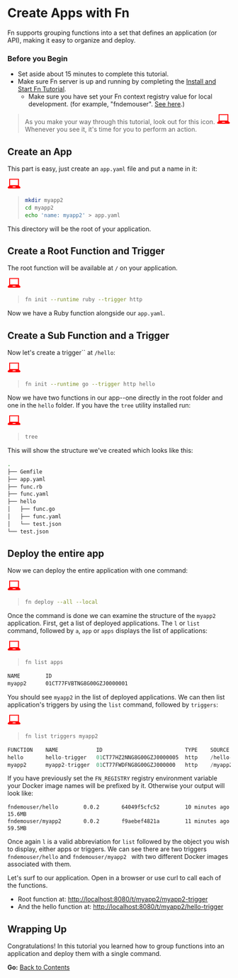 # Create Apps with Fn

Fn supports grouping functions into a set that defines an application (or API), making it easy to
organize and deploy.

### Before you Begin
* Set aside about 15 minutes to complete this tutorial.
* Make sure Fn server is up and running by completing the [Install and Start Fn Tutorial](https://github.com/fnproject/tutorials/blob/master/install/README.md).
    * Make sure you have set your Fn context registry value for local development. (for example, "fndemouser". [See here](https://github.com/fnproject/tutorials/blob/master/install/README.md#configure-your-context).)

> As you make your way through this tutorial, look out for this icon.
![](images/userinput.png) Whenever you see it, it's time for you to
perform an action.

## Create an App
This part is easy, just create an `app.yaml` file and put a name in it:

![user input](../images/userinput.png)

>```sh
> mkdir myapp2
> cd myapp2
> echo 'name: myapp2' > app.yaml
>```

This directory will be the root of your application.

## Create a Root Function and Trigger
The root function will be available at `/` on your application.

![user input](../images/userinput.png)
>```sh
> fn init --runtime ruby --trigger http
> ```

Now we have a Ruby function alongside our `app.yaml`.

## Create a Sub Function and a Trigger

Now let's create a trigger`` at `/hello`:

![user input](../images/userinput.png)
>```sh
> fn init --runtime go --trigger http hello
>```

Now we have two functions in our app--one directly in the root folder
and one in the `hello` folder.  If you have the `tree` utility installed
run:

![user input](../images/userinput.png)
>```sh
> tree
>```

This will show the structure we've created which looks like this:

```sh
.
├── Gemfile
├── app.yaml
├── func.rb
├── func.yaml
├── hello
│   ├── func.go
│   ├── func.yaml
│   └── test.json
└── test.json
```

## Deploy the entire app
Now we can deploy the entire application with one command:

![user input](../images/userinput.png)
>```sh
> fn deploy --all --local
>```

Once the command is done we can examine the structure of the `myapp2` application.  First, get a
list of deployed applications. The `l` or `list` command, followed by `a`, `app` or `apps` displays
the list of applications:

![user input](../images/userinput.png)
>```sh
> fn list apps
>```

```txt
NAME		ID				
myapp2		01CT77FVBTNG8G00GZJ0000001	
```

You should see `myapp2` in the list of deployed applications.  We can
then list application's triggers by using the `list` command, followed by `triggers`:

![user input](../images/userinput.png)
>```sh
> fn list triggers myapp2
>```

```cs
FUNCTION    NAME            ID                          TYPE    SOURCE          ENDPOINT
hello       hello-trigger   01CT77HZ2NNG8G00GZJ0000005  http    /hello-trigger  http://localhost:8080/t/myapp2/hello-trigger
myapp2      myapp2-trigger  01CT77FWDFNG8G00GZJ000000   http    /myapp2-trigger http://localhost:8080/t/myapp2/myapp2-trigger
```

If you have previously set the `FN_REGISTRY` registry environment variable
your Docker image names will be prefixed by it. Otherwise your output will look
like:

```
fndemouser/hello        0.0.2       64049f5cfc52        10 minutes ago      15.6MB
fndemouser/myapp2       0.0.2       f9aebef4821a        11 minutes ago      59.5MB
```

Once again `l` is a valid abbreviation for `list` followed by the object you wish to display, either
apps or triggers. We can see there
are two triggers `fndemouser/hello` and `fndemouser/myapp2 ` with two different Docker images
associated with them.

Let's surf to our application.  Open in a browser or use curl to call each
of the functions.

* Root function at: <http://localhost:8080/t/myapp2/myapp2-trigger>
* And the hello function at: <http://localhost:8080/t/myapp2/hello-trigger>

## Wrapping Up

Congratulations! In this tutorial you learned how to group functions into an application and deploy them with a single command.

**Go:** [Back to Contents](../README.md)
